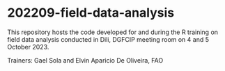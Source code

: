 # 202209-field-data-analysis

This repository hosts the code developed for and during the R training on field data analysis conducted in Dili, DGFCIP meeting room on 4 and 5 October 2023.

Trainers: Gael Sola and Elvin Aparicio De Oliveira, FAO

